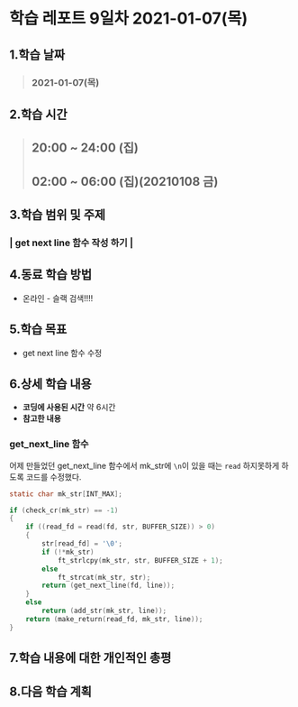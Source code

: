 # 학습 레포트 9일차 2021-01-07(목)
## 1.학습 날짜
> ### 2021-01-07(목)
## 2.학습 시간
> ## 20:00 ~ 24:00 (집)
> ## 02:00 ~ 06:00 (집)(20210108 금)
## 3.학습 범위 및 주제
### | get next line 함수 작성 하기 |
## 4.동료 학습 방법
- 온라인 - 슬랙 검색!!!!
## 5.학습 목표
- get next line 함수 수정
## 6.상세 학습 내용
- **코딩에 사용된 시간** 약 6시간
- **참고한 내용**

### get_next_line 함수
어제 만들었던 get_next_line 함수에서 mk_str에 `\n`이 있을 때는 `read` 하지못하게 하도록 코드를 수정했다.
```c
static char mk_str[INT_MAX];

if (check_cr(mk_str) == -1)
{
    if ((read_fd = read(fd, str, BUFFER_SIZE)) > 0)
    {
        str[read_fd] = '\0';
        if (!*mk_str)
            ft_strlcpy(mk_str, str, BUFFER_SIZE + 1);
        else
            ft_strcat(mk_str, str);
        return (get_next_line(fd, line));
    }
    else
        return (add_str(mk_str, line));
    return (make_return(read_fd, mk_str, line));
}
```

## 7.학습 내용에 대한 개인적인 총평
## 8.다음 학습 계획